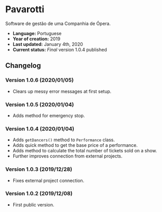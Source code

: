 # Pavarotti

Software de gestão de uma Companhia de Ópera.

* **Language:** Portuguese
* **Year of creation:** 2019
* **Last updated:** January 4th, 2020
* **Current status:** _Final_ version 1.0.4 published



## Changelog

### Version 1.0.6 (2020/01/05)

* Clears up messy error messages at first setup.


### Version 1.0.5 (2020/01/04)

* Adds method for emergency stop.


### Version 1.0.4 (2020/01/04)

* Adds `getDancers()` method to `Performance` class.
* Adds quick method to get the base price of a performance.
* Adds method to calculate the total number of tickets sold on a show.
* Further improves connection from external projects.


### Version 1.0.3 (2019/12/28)

* Fixes external project connection.


### Version 1.0.2 (2019/12/08)

* First public version.
